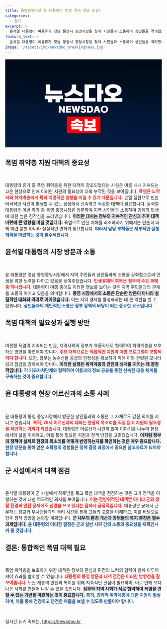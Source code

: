 ```yaml
---
title: 통영중앙시장 윤 대통령의 민생 격려 첫날 눈길!
categories:
  - 정치
excerpt: >
  윤석열 대통령이 여름휴가 첫날 통영시 중앙시장을 찾아 시민들과 소통하며 상인들을 격려했습니다. 동시에 기록적인 폭염에 대한 대책을 점검하고, 노약자 보호를 위한 철저한 관리도 당부했습니다.
feature_text: >
  윤석열 대통령이 여름휴가 첫날 통영시 중앙시장을 찾아 시민들과 소통하며 상인들을 격려했습니다. 동시에 기록적인 폭염에 대한 대책을 점검하고, 노약자 보호를 위한 철저한 관리도 당부했습니다.
image: '/assets/img/newsdao_breakingnews.jpg'
---
```


<p><img src="/assets/img/newsdao_breakingnews.jpg" alt="ontimetimes 속보" /></p>

<h2 data-ke-size="size26">폭염 취약층 지원 대책의 중요성</h2>

<p data-ke-size="size16">&nbsp;</p>대통령의 휴가 중 폭염 취약층을 위한 대책이 강조되었다는 사실은 여름 내내 지속되는 고온 현상으로 인해 이러한 지원의 필요성이 더욱 부각된 것을 보여줍니다. <b><span style="color: #ee2323;">폭염은 노약자와 취약계층에게 특히 치명적인 영향을 미칠 수 있기 때문입니다.</span></b> 온열 질환으로 인한 비극적인 사건이 발생할 수 있는 상황에서 신속하고 적절한 대책이 필요합니다. 윤석열 대통령은 이번 휴가 중 통영 중앙시장을 방문하여 지역 상인들과 소통하며 경제와 민생에 대한 높은 경각심을 드러냈습니다. <b><span style="background-color: #21538527;">이러한 대처는 정부의 지속적인 관심과 추후 대책 마련에 큰 영향을 미칠 것입니다.</span></b> 폭염으로 인한 피해를 최소화하기 위해서는 단순히 대책 마련 뿐만 아니라 실질적인 변화가 필요합니다. <b><span style="color: #1a5490;">따라서 담당 부처들은 세부적인 실행 계획을 마련하는 것이 필수적입니다.</span></b> 

<h2 data-ke-size="size26">윤석열 대통령의 시장 방문과 소통</h2>

<p data-ke-size="size16">&nbsp;</p>윤 대통령은 경남 통영중앙시장에서 지역 주민들과 상인들과의 소통을 강화함으로써 민생을 위한 노력을 다하고 있음을 보여주었습니다. <b><span style="color: #ee2323;">민생경제의 회복은 정부의 주요 과제 중 하나입니다.</span></b> 대통령이 여행 중에도 이러한 행보를 보이는 것은 지역 주민들과의 관계를 소중히 여기고 있음을 의미합니다. <b><span style="background-color: #21538527;">통영 시장에서의 소통은 단순한 방문이 아니라 실질적인 대화와 격려로 이어졌습니다.</span></b> 이는 지역 경제를 활성화하는 데 큰 역할을 할 수 있습니다. <b><span style="color: #1a5490;">상인들과의 개인적인 소통은 정부 정책의 바탕이 되는 중요한 요소입니다.</span></b>

<h2 data-ke-size="size26">폭염 대책의 필요성과 실행 방안</h2>

<p data-ke-size="size16">&nbsp;</p>여름철 폭염이 지속되는 만큼, 지역사회와 정부가 효율적으로 협력하여 취약계층을 보호하는 방안을 마련해야 합니다. <b><span style="color: #ee2323;">주요 대책으로는 직접적인 지원과 예방 프로그램이 포함되어야 합니다.</span></b> 또한, 정부는 농수산물 공급의 안정성을 확보하기 위해 이와 관련된 모니터링과 점검을 강화해야 합니다. <b><span style="background-color: #21538527;">이러한 실행은 취약계층의 안전과 생계를 지키는 데 결정적입니다.</span></b> <b><span style="color: #1a5490;">각 기초자치단체와 협력하여 이들과의 정보 공유를 통한 신속한 대응 체계를 구축하는 것이 중요합니다.</span></b>

<h2 data-ke-size="size26">윤 대통령의 현장 어르신과의 소통 사례</h2>

<p data-ke-size="size16">&nbsp;</p>윤 대통령이 통영 중앙시장에서 방문한 상인들과의 소통은 그 자체로도 값진 의미를 지니고 있습니다. <b><span style="color: #ee2323;">특히, 75세 어르신과의 대화는 현장의 목소리를 직접 듣고 지원의 필요성을 확인하는 기회가 되었습니다.</span></b> 대통령은 어르신과 나란히 앉아 이야기를 나누며 현장에서의 삶을 이해하고, 이를 통해 필요한 지원과 정책 방향을 고민했습니다. <b><span style="background-color: #21538527;">이처럼 정부의 정책이 실제로 현장의 목소리를 어떻게 반영하는지를 확인하는 것은 매우 중요합니다.</span></b> <b><span style="color: #1a5490;">현장 방문을 통해 얻은 소확행의 경험들은 정책 결정 과정에서 중요한 참고자료가 되어야 합니다.</span></b>

<h2 data-ke-size="size26">군 시설에서의 대책 점검</h2>

<p data-ke-size="size16">&nbsp;</p>윤석열 대통령이 군 시설에서 하룻밤을 묵고 폭염 대책을 점검하는 것은 그가 정책을 이행하는 것에 대한 적극적인 의지를 보여줍니다. <b><span style="color: #ee2323;">이는 전방위적인 대책뿐 아니라 군의 생활 환경과 안전 문제에도 신경을 쓰고 있다는 점에서 긍정적입니다.</span></b> 대통령은 군에서 근무하는 장교와 부사관들과의 격려 시간을 통해 그들의 고충을 이해하고, 이를 바탕으로 향후 정책 방향을 논의할 계획입니다. <b><span style="background-color: #21538527;">군 내부의 환경 개선과 장병들의 복지 증진은 필수 과제입니다.</span></b> <b><span style="color: #1a5490;">윤 대통령의 이러한 결정은 군과 일반 시민 간의 소통의 중요성을 재확인시켜 줄 것입니다.</span></b>

<h2 data-ke-size="size26">결론: 통합적인 폭염 대책 필요</h2>

<p data-ke-size="size16">&nbsp;</p>폭염 취약층을 보호하기 위한 대책은 정부의 관심과 민간의 노력의 협력이 함께 이루어져야 효과를 발휘할 수 있습니다. <b><span style="color: #ee2323;">대통령의 통영 방문과 대책 점검은 이러한 방향성을 잘 보여줍니다.</span></b> 모든 계층의 안전과 복지를 위해 지속적인 관심이 필요하며, 이로 인해 보다 나은 사회를 만들어 나갈 수 있을 것입니다. <b><span style="background-color: #21538527;">정부와 지역 사회가 서로 협력하여 폭염을 견딜 수 있는 기반을 마련하는 것이 중요합니다.</span></b> <b><span style="color: #1a5490;">특히, 경제적 취약계층에 대한 지원이 절실하며, 이를 통해 건강하고 안전한 여름을 보낼 수 있도록 만들어야 합니다.</span></b> 

<p data-ke-size="size16">&nbsp;</p>
실시간 뉴스 속보는, <a href="https://newsdao.kr" rel="dofollow">https://newsdao.kr</a>


